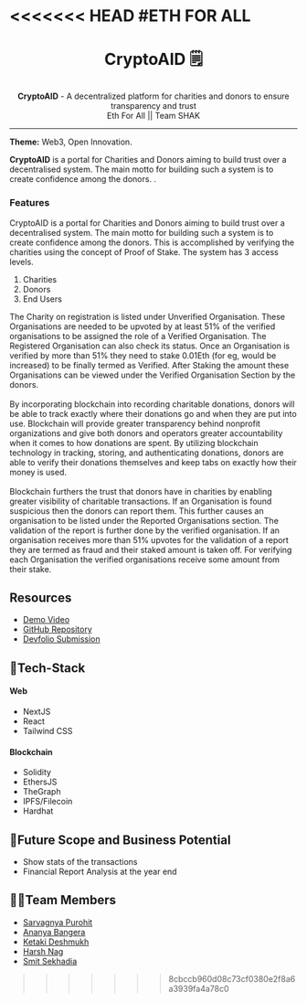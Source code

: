 <<<<<<< HEAD
#ETH FOR ALL
=======

<h1 align="center">

   CryptoAID :spiral_notepad:
</h1>

<div align="center">
   <strong>CryptoAID</strong> - A decentralized platform for charities and donors to ensure transparency and trust<br>
  Eth For All || Team SHAK
</div>
<hr>

**Theme:** Web3, Open Innovation.


**CryptoAID** is a portal for Charities and Donors aiming to build trust over a decentralised system. The main motto for building such a system is to create confidence among the donors. .

### Features
CryptoAID is a portal for Charities and Donors aiming to build trust over a decentralised system. The main motto for building such a system is to create confidence among the donors. This is accomplished by verifying the charities using the concept of Proof of Stake. The system has 3 access levels.
1. Charities
2. Donors
3. End Users

The Charity on registration is listed under Unverified Organisation. These Organisations are needed to be upvoted by at least 51% of the verified organisations to be assigned the role of a Verified Organisation. The Registered Organisation can also check its status. Once an Organisation is verified by more than 51% they need to stake 0.01Eth (for eg, would be increased) to be finally termed as Verified. After Staking the amount these Organisations can be viewed under the Verified Organisation Section by the donors.
<br>
<br>
By incorporating blockchain into recording charitable donations, donors will be able to track exactly where their donations go and when they are put into use. Blockchain will provide greater transparency behind nonprofit organizations and give both donors and operators greater accountability when it comes to how donations are spent. By utilizing blockchain technology in tracking, storing, and authenticating donations, donors are able to verify their donations themselves and keep tabs on exactly how their money is used.
<br>
<br>
Blockchain furthers the trust that donors have in charities by enabling greater visibility of charitable transactions. If an Organisation is found suspicious then the donors can report them. This further causes an organisation to be listed under the Reported Organisations section. The validation of the report is further done by the verified organisation. If an organisation receives more than 51% upvotes for the validation of a report they are termed as fraud and their staked amount is taken off. For verifying each Organisation the verified organisations receive some amount from their stake.
 
 
## Resources
- [Demo Video](https://www.youtube.com/watch?v=WG4g8z5nFMs)
- [GitHub Repository](https://github.com/Jigsaw-23122002/Eth-For-All)
- [Devfolio Submission](https://devfolio.co/projects/cryptoaid-ace0)

## 🤖Tech-Stack

#### Web
- NextJS
- React
- Tailwind CSS

#### Blockchain
- Solidity
- EthersJS
- TheGraph
- IPFS/Filecoin
- Hardhat


## 🔮Future Scope and Business Potential
- Show stats of the transactions 
- Financial Report Analysis at the year end


## 👨‍💻Team Members
- [Sarvagnya Purohit](https://github.com/saRvaGnyA)
- [Ananya Bangera](https://github.com/ananya-bangera)
- [Ketaki Deshmukh](https://github.com/KetakiMDeshmukh)
- [Harsh Nag](https://github.com/Jigsaw-23122002)
- [Smit Sekhadia](https://github.com/smitsekhadiaa)
>>>>>>> 8cbccb960d08c73cf0380e2f8a6a3939fa4a78c0
